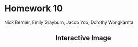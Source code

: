 <h1> Homework 10</h1>
<p> Nick Bernier, Emily Grayburn, Jacob Yoo, Dorothy Wongkarnta
<article>
  <header>
    <h1> Interactive Image </h1>
    <img src="">
